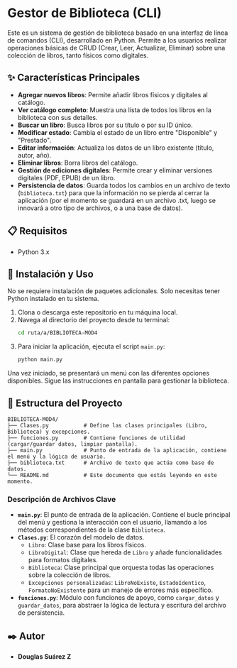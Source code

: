 # Gestor de Biblioteca (CLI)

Este es un sistema de gestión de biblioteca basado en una interfaz de línea de comandos (CLI), desarrollado en Python. Permite a los usuarios realizar operaciones básicas de CRUD (Crear, Leer, Actualizar, Eliminar) sobre una colección de libros, tanto físicos como digitales.

## ✨ Características Principales

- **Agregar nuevos libros**: Permite añadir libros físicos y digitales al catálogo.
- **Ver catálogo completo**: Muestra una lista de todos los libros en la biblioteca con sus detalles.
- **Buscar un libro**: Busca libros por su título o por su ID único.
- **Modificar estado**: Cambia el estado de un libro entre "Disponible" y "Prestado".
- **Editar información**: Actualiza los datos de un libro existente (título, autor, año).
- **Eliminar libros**: Borra libros del catálogo.
- **Gestión de ediciones digitales**: Permite crear y eliminar versiones digitales (PDF, EPUB) de un libro.
- **Persistencia de datos**: Guarda todos los cambios en un archivo de texto (`biblioteca.txt`) para que la información no se pierda al cerrar la aplicación (por el momento se guardará en un archivo .txt, luego se innovará a otro tipo de archivos, o a una base de datos).

## 📋 Requisitos

- Python 3.x

## 🚀 Instalación y Uso

No se requiere instalación de paquetes adicionales. Solo necesitas tener Python instalado en tu sistema.

1.  Clona o descarga este repositorio en tu máquina local.
2.  Navega al directorio del proyecto desde tu terminal:
    ```bash
    cd ruta/a/BIBLIOTECA-MOD4
    ```
3.  Para iniciar la aplicación, ejecuta el script `main.py`:
    ```bash
    python main.py
    ```

Una vez iniciado, se presentará un menú con las diferentes opciones disponibles. Sigue las instrucciones en pantalla para gestionar la biblioteca.

## 📂 Estructura del Proyecto

```
BIBLIOTECA-MOD4/
├── Clases.py           # Define las clases principales (Libro, Biblioteca) y excepciones.
├── funciones.py        # Contiene funciones de utilidad (cargar/guardar datos, limpiar pantalla).
├── main.py             # Punto de entrada de la aplicación, contiene el menú y la lógica de usuario.
├── biblioteca.txt      # Archivo de texto que actúa como base de datos.
└── README.md           # Este documento que estás leyendo en este momento.
```

### Descripción de Archivos Clave

- **`main.py`**: El punto de entrada de la aplicación. Contiene el bucle principal del menú y gestiona la interacción con el usuario, llamando a los métodos correspondientes de la clase `Biblioteca`.
- **`Clases.py`**: El corazón del modelo de datos.
    - `Libro`: Clase base para los libros físicos.
    - `LibroDigital`: Clase que hereda de `Libro` y añade funcionalidades para formatos digitales.
    - `Biblioteca`: Clase principal que orquesta todas las operaciones sobre la colección de libros.
    - `Excepciones personalizadas`: `LibroNoExiste`, `EstadoIdentico`, `FormatoNoExistente` para un manejo de errores más específico.
- **`funciones.py`**: Módulo con funciones de apoyo, como `cargar_datos` y `guardar_datos`, para abstraer la lógica de lectura y escritura del archivo de persistencia.

## ✒️ Autor

- **Douglas Suárez Z**
